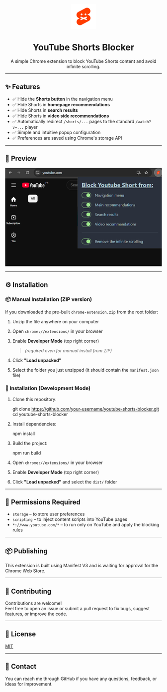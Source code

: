 <p align="center">
  <img src="./preview/icon128.png" width="80" alt="broom icon" />
</p>

<h1 align="center">YouTube Shorts Blocker</h1>

<p align="center">
  A simple Chrome extension to block YouTube Shorts content and avoid infinite scrolling.
</p>

---

## ✨ Features

-   ✅ Hide the **Shorts button** in the navigation menu
-   ✅ Hide Shorts in **homepage recommendations**
-   ✅ Hide Shorts in **search results**
-   ✅ Hide Shorts in **video side recommendations**
-   ✅ Automatically redirect `/shorts/...` pages to the standard `/watch?v=...` player
-   ✅ Simple and intuitive popup configuration
-   ✅ Preferences are saved using Chrome's storage API

---

## 📸 Preview

  <img src="./preview/preview.png" width="640" alt="broom icon" />

---

## ⚙️ Installation

### 📦 Manual Installation (ZIP version)

If you downloaded the pre-built `chrome-extension.zip` from the root folder:

1. Unzip the file anywhere on your computer

2. Open `chrome://extensions/` in your browser

3. Enable **Developer Mode** (top right corner)

    > _(required even for manual install from ZIP)_

4. Click **"Load unpacked"**

5. Select the folder you just unzipped (it should contain the `manifest.json` file)

### 🔧 Installation (Development Mode)

1. Clone this repository:

    git clone https://github.com/your-username/youtube-shorts-blocker.git  
    cd youtube-shorts-blocker

2. Install dependencies:

    npm install

3. Build the project:

    npm run build

4. Open `chrome://extensions/` in your browser

5. Enable **Developer Mode** (top right corner)

6. Click **"Load unpacked"** and select the `dist/` folder

---

## 🧠 Permissions Required

-   `storage` – to store user preferences
-   `scripting` – to inject content scripts into YouTube pages
-   `*://www.youtube.com/*` – to run only on YouTube and apply the blocking rules

---

## 📦 Publishing

This extension is built using Manifest V3 and is waiting for approval for the Chrome Web Store.

---

## 🤝 Contributing

Contributions are welcome!  
Feel free to open an issue or submit a pull request to fix bugs, suggest features, or improve the code.

---

## 📄 License

[MIT](./LICENSE.txt)

---

## 💬 Contact

You can reach me through GitHub if you have any questions, feedback, or ideas for improvement.
